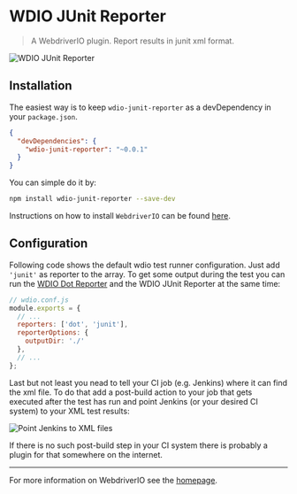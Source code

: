 WDIO JUnit Reporter
===================

> A WebdriverIO plugin. Report results in junit xml format.

![WDIO JUnit Reporter](http://webdriver.io/images/jenkins-final.png "Dot Reporter")

## Installation

The easiest way is to keep `wdio-junit-reporter` as a devDependency in your `package.json`.

```json
{
  "devDependencies": {
    "wdio-junit-reporter": "~0.0.1"
  }
}
```

You can simple do it by:

```bash
npm install wdio-junit-reporter --save-dev
```

Instructions on how to install `WebdriverIO` can be found [here](http://webdriver.io/guide/getstarted/install.html).

## Configuration

Following code shows the default wdio test runner configuration. Just add `'junit'` as reporter
to the array. To get some output during the test you can run the [WDIO Dot Reporter](https://github.com/webdriverio/wdio-dot-reporter) and the WDIO JUnit Reporter at the same time:

```js
// wdio.conf.js
module.exports = {
  // ...
  reporters: ['dot', 'junit'],
  reporterOptions: {
    outputDir: './'
  },
  // ...
};
```

Last but not least you nead to tell your CI job (e.g. Jenkins) where it can find the xml file. To do that add a post-build action to your job that gets executed after the test has run and point Jenkins (or your desired CI system) to your XML test results:

![Point Jenkins to XML files](http://webdriver.io/images/jenkins-postjob.png "Point Jenkins to XML files")

If there is no such post-build step in your CI system there is probably a plugin for that somewhere on the internet.

----

For more information on WebdriverIO see the [homepage](http://webdriver.io).
